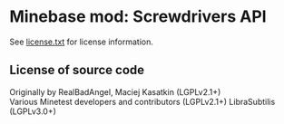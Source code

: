 Minebase mod: Screwdrivers API
==============================
See [license.txt](./license.txt) for license information.

License of source code
----------------------
Originally by RealBadAngel, Maciej Kasatkin (LGPLv2.1+)  
Various Minetest developers and contributors (LGPLv2.1+)
LibraSubtilis (LGPLv3.0+)

